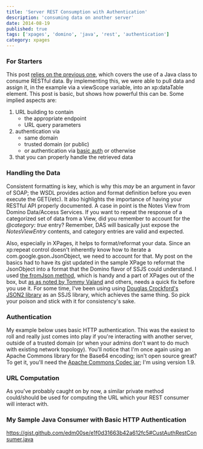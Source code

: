 ```yaml
---
title: 'Server REST Consumption with Authentication'
description: 'consuming data on another server'
date: 2014-08-19
published: true
tags: ['xpages', 'domino', 'java', 'rest', 'authentication']
category: xpages
---
```


### For Starters

This post [relies on the previous one](/xpages/rest-consumption-server-side/), which covers the use of a Java class to consume RESTful data. By implementing this, we were able to pull data and assign it, in the example via a viewScope variable, into an xp:dataTable element. This post is basic, but shows how powerful this can be. Some implied aspects are:

1. URL building to contain
   - the appropriate endpoint
   - URL query parameters
2. authentication via
   - same domain
   - trusted domain (or public)
   - or authentication via [basic auth](http://en.wikipedia.org/wiki/Basic_access_authentication) or otherwise
3. that you can properly handle the retrieved data

### Handling the Data

Consistent formatting is key, which is why this _may_ be an argument in favor of SOAP; the WSDL provides action and format definition before you even execute the GET(/etc). It also highlights the importance of having your RESTful API properly documented. A case in point is the Notes View from Domino Data/Access Services. If you want to repeat the response of a categorized set of data from a View, did you remember to account for the _@category: true_ entry? Remember, DAS will basically just expose the _NotesViewEntry_ contents, and category entries are valid and expected.

Also, especially in XPages, it helps to format/reformat your data. Since an xp:repeat control doesn't inherently know how to iterate a com.google.gson.JsonObject, we need to account for that. My post on the basics had to have its gist updated in the sample XPage to reformat the JsonObject into a format that the Domino flavor of SSJS could understand. I used [the fromJson method](http://dontpanic82.blogspot.com/2010/09/xpages-ssjs-code-snippet-that-lets-you.html), which is handy and a part of XPages out of the box, but [as as noted by Tommy Valand](http://dontpanic82.blogspot.com/2010/10/xpages-bug-in-fromjson-with-fix.html) and others, needs a quick fix before you use it. For some time, I've been using using [Douglas Crockford's JSON2 library](http://github.com/douglascrockford/JSON-js/blob/master/json2.js) as an SSJS library, which achieves the same thing. So pick your poison and stick with it for consistency's sake.

### Authentication

My example below uses basic HTTP authentication. This was the easiest to roll and really just comes into play if you're interacting with another server, outside of a trusted domain (or when your admins don't want to do much with existing network topology). You'll notice that I'm once again using an Apache Commons library for the Base64 encoding; isn't open source great? To get it, you'll need the [Apache Commons Codec jar](http://commons.apache.org/proper/commons-codec/); I'm using version 1.9.

### URL Computation

As you've probably caught on by now, a similar private method could/should be used for computing the URL which your REST consumer will interact with.

### My Sample Java Consumer with Basic HTTP Authentication

https://gist.github.com/edm00se/e1f0d31663b42a612fc5#CustAuthRestConsumer.java
